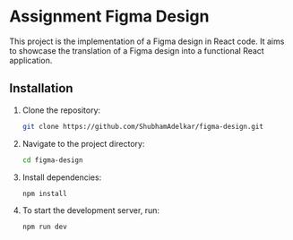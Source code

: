 # Assignment Figma Design

This project is the implementation of a Figma design in React code. It aims to showcase the translation of a Figma design into a functional React application.

## Installation

1. Clone the repository:

   ```bash
   git clone https://github.com/ShubhamAdelkar/figma-design.git

2. Navigate to the project directory:

   ```bash
   cd figma-design

3. Install dependencies:

   ```bash
   npm install

4. To start the development server, run:

   ```bash
   npm run dev